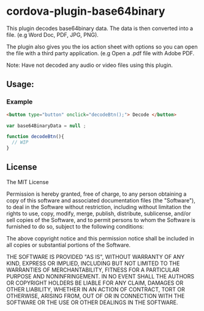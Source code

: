 cordova-plugin-base64binary
============

This plugin decodes base64binary data. The data is then converted into a file. (e.g Word Doc, PDF, JPG, PNG).

The plugin also gives you the ios action sheet with options so you can open the file with a third party application. (e.g Open a .pdf file with Adobe PDF.

Note: Have not decoded any audio or video files using this plugin.

Usage:
------


### Example
```html
<button type="button" onclick="decodeBtn();"> Decode </button>
```

```javascript
var base64BinaryData = null ;

function decodeBtn(){
  // WIP
} 

```

## License

The MIT License

Permission is hereby granted, free of charge, to any person obtaining a copy of this software and associated documentation files (the "Software"), to deal in the Software without restriction, including without limitation the rights to use, copy, modify, merge, publish, distribute, sublicense, and/or sell copies of the Software, and to permit persons to whom the Software is furnished to do so, subject to the following conditions:

The above copyright notice and this permission notice shall be included in all copies or substantial portions of the Software.

THE SOFTWARE IS PROVIDED "AS IS", WITHOUT WARRANTY OF ANY KIND, EXPRESS OR IMPLIED, INCLUDING BUT NOT LIMITED TO THE WARRANTIES OF MERCHANTABILITY, FITNESS FOR A PARTICULAR PURPOSE AND NONINFRINGEMENT. IN NO EVENT SHALL THE AUTHORS OR COPYRIGHT HOLDERS BE LIABLE FOR ANY CLAIM, DAMAGES OR OTHER LIABILITY, WHETHER IN AN ACTION OF CONTRACT, TORT OR OTHERWISE, ARISING FROM, OUT OF OR IN CONNECTION WITH THE SOFTWARE OR THE USE OR OTHER DEALINGS IN THE SOFTWARE.
